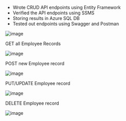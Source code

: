 - Wrote CRUD API endpoints using Entity Framework
- Verified the API endpoints using SSMS
- Storing results in Azure SQL DB
- Tested out endpoints using Swagger and Postman

![image](https://github.com/chandrashritii/dotnetapi/assets/34476976/49f6dab9-fe11-46f9-bf8d-06dafabb72dc)

GET all Employee Records 

![image](https://github.com/chandrashritii/dotnetapi/assets/34476976/b621a9a2-17c8-4ed1-9a50-d4fcc87f5eaf)

POST new Employee record 

![image](https://github.com/chandrashritii/dotnetapi/assets/34476976/8c61d51f-d3c7-46b5-b6e9-135385c7211b)

PUT/UPDATE Employee record

![image](https://github.com/chandrashritii/dotnetapi/assets/34476976/6a4bd6b5-da12-4927-b6b6-2ceb220ae81c)


DELETE Employee record

![image](https://github.com/chandrashritii/dotnetapi/assets/34476976/96fde5f2-9ed5-4d9d-9d38-9af1aa438195)

 
